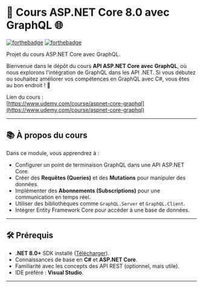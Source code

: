 # 🚀 Cours ASP.NET Core 8.0 avec GraphQL 🌐

[![forthebadge](https://forthebadge.com/images/badges/made-with-c-sharp.svg)](http://forthebadge.com)
[![forthebadge](http://forthebadge.com/images/badges/built-with-love.svg)](http://forthebadge.com)

Projet du cours ASP.NET Core avec GraphQL.

Bienvenue dans le dépôt du cours **API ASP.NET Core avec GraphQL**, où nous explorons l'intégration de GraphQL dans les API .NET. Si vous débutez ou souhaitez améliorer vos compétences en GraphQL avec C#, vous êtes au bon endroit ! 🌟

Lien du cours :  
[https://www.udemy.com/course/aspnet-core-graphql](https://www.udemy.com/course/aspnet-core-graphql)


---

## 📚 À propos du cours
Dans ce module, vous apprendrez à :
- Configurer un point de terminaison GraphQL dans une API ASP.NET Core.
- Créer des **Requêtes (Queries)** et des **Mutations** pour manipuler des données.
- Implémenter des **Abonnements (Subscriptions)** pour une communication en temps réel.
- Utiliser des bibliothèques comme `GraphQL.Server` et `GraphQL.Client`.
- Intégrer Entity Framework Core pour accéder à une base de données.

---

## 🛠 Prérequis
- **.NET 8.0+** SDK installé ([Télécharger](https://dotnet.microsoft.com/)).
- Connaissances de base en **C#** et **ASP.NET Core**.
- Familiarité avec les concepts des API REST (optionnel, mais utile).
- IDE préféré : **Visual Studio**.

---